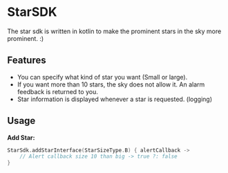 # StarSDK
The star sdk is written in kotlin to make the prominent stars in the sky more prominent. :)

## Features
- You can specify what kind of star you want (Small or large).
- If you want more than 10 stars, the sky does not allow it. An alarm feedback is returned to you.
- Star information is displayed whenever a star is requested. (logging)

## Usage
**Add Star:**
```kotlin
StarSdk.addStarInterface(StarSizeType.B) { alertCallback ->
    // Alert callback size 10 than big -> true ?: false
}

